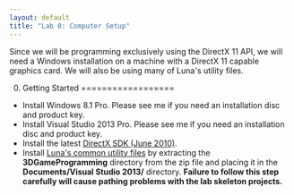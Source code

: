 ```yaml
---
layout: default
title: "Lab 0: Computer Setup"
---
```


Since we will be programming exclusively using the DirectX 11 API, we will need a Windows installation on a machine with a DirectX 11 capable graphics card. We will also be using many of Luna's utility files.

0. Getting Started
==================

-   Install Windows 8.1 Pro. Please see me if you need an installation disc and product key.
-   Install Visual Studio 2013 Pro. Please see me if you need an installation disc and product key.
-   Install the latest [DirectX SDK (June 2010)](http://www.microsoft.com/en-us/download/details.aspx?id=3035).
-   Install [Luna's common utility files](Common.zip) by extracting the **3DGameProgramming** directory from the zip file and placing it in the **Documents/Visual Studio 2013/** directory.  **Failure to follow this step carefully will cause pathing problems with the lab skeleton projects.**
